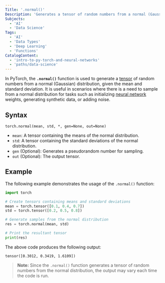 ```yaml
---
Title: '.normal()'
Description: 'Generates a tensor of random numbers from a normal (Gaussian) distribution.'
Subjects:
  - 'AI'
  - 'Data Science'
Tags:
  - 'AI'
  - 'Data Types'
  - 'Deep Learning'
  - 'Functions'
CatalogContent:
  - 'intro-to-py-torch-and-neural-networks'
  - 'paths/data-science'
---
```


In PyTorch, the **`.normal()`** function is used to generate a [tensor](https://www.codecademy.com/resources/docs/pytorch/tensors) of random numbers from a normal (Gaussian) distribution, given the mean and standard deviation. It is useful in scenarios where there is a need to sample from a normal distribution for tasks such as initializing [neural network](https://www.codecademy.com/resources/docs/ai/neural-networks) weights, generating synthetic data, or adding noise.

## Syntax

```pseudo
torch.normal(mean, std, *, gen=None, out=None)
```

- `mean`: A tensor containing the means of the normal distribution.
- `std`: A tensor containing the standard deviations of the normal distribution.
- `gen` (Optional): Generates a pseudorandom number for sampling.
- `out` (Optional): The output tensor.

## Example

The following example demonstrates the usage of the `.normal()` function:

```py
import torch

# Create tensors containing means and standard deviations
mean = torch.tensor([0.1, 0.4, 0.7])
std = torch.tensor([0.2, 0.5, 0.8])

# Generate samples from the normal distribution
res = torch.normal(mean, std)

# Print the resultant tensor
print(res)
```

The above code produces the following output:

```shell
tensor([0.3012, 0.3419, 1.6109])
```

> **Note:** Since the `.normal()` function generates a tensor of random numbers from the normal distribution, the output may vary each time the code is run.
